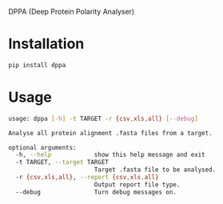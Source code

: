 DPPA (Deep Protein Polarity Analyser)

Installation
=================
```bash
pip install dppa
```

Usage
=================
```bash
usage: dppa [-h] -t TARGET -r {csv,xls,all} [--debug]

Analyse all protein alignment .fasta files from a target.

optional arguments:
  -h, --help            show this help message and exit
  -t TARGET, --target TARGET
                        Target .fasta file to be analysed.
  -r {csv,xls,all}, --report {csv,xls,all}
                        Output report file type.
  --debug               Turn debug messages on.
```